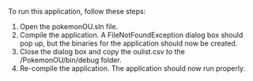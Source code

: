 To run this application, follow these steps:
1) Open the pokemonOU.sln file.
2) Compile the application. A FileNotFoundException dialog box should pop up, but the binaries for the application should now be created.
3) Close the dialog box and copy the oulist.csv to the /PokemonOU/bin/debug folder.
4) Re-compile the application. The application should now run properly.
